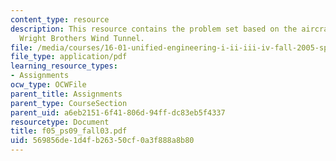 ```yaml
---
content_type: resource
description: This resource contains the problem set based on the aircraft and the
  Wright Brothers Wind Tunnel.
file: /media/courses/16-01-unified-engineering-i-ii-iii-iv-fall-2005-spring-2006/569856de1d4fb26350cf0a3f888a8b80_f05_ps09_fall03.pdf
file_type: application/pdf
learning_resource_types:
- Assignments
ocw_type: OCWFile
parent_title: Assignments
parent_type: CourseSection
parent_uid: a6eb2151-6f41-806d-94ff-dc83eb5f4337
resourcetype: Document
title: f05_ps09_fall03.pdf
uid: 569856de-1d4f-b263-50cf-0a3f888a8b80
---
```

